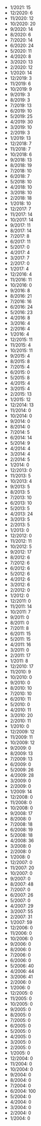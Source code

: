 *  1/2021: 15
*  12/2020: 6
*  11/2020: 12
*  10/2020: 20
*  9/2020: 14
*  8/2020: 6
*  7/2020: 14
*  6/2020: 24
*  5/2020: 11
*  4/2020: 8
*  3/2020: 13
*  2/2020: 12
*  1/2020: 14
*  12/2019: 3
*  11/2019: 6
*  10/2019: 9
*  9/2019: 3
*  8/2019: 3
*  7/2019: 13
*  6/2019: 10
*  5/2019: 25
*  4/2019: 30
*  3/2019: 10
*  2/2019: 3
*  1/2019: 13
*  12/2018: 7
*  11/2018: 7
*  10/2018: 6
*  9/2018: 13
*  8/2018: 19
*  7/2018: 10
*  6/2018: 7
*  5/2018: 10
*  4/2018: 10
*  3/2018: 10
*  2/2018: 18
*  1/2018: 10
*  12/2017: 7
*  11/2017: 14
*  10/2017: 14
*  9/2017: 11
*  8/2017: 14
*  7/2017: 8
*  6/2017: 11
*  5/2017: 0
*  4/2017: 4
*  3/2017: 7
*  2/2017: 0
*  1/2017: 4
*  12/2016: 4
*  11/2016: 11
*  10/2016: 0
*  9/2016: 8
*  8/2016: 21
*  7/2016: 16
*  6/2016: 24
*  5/2016: 23
*  4/2016: 8
*  3/2016: 4
*  2/2016: 4
*  1/2016: 4
*  12/2015: 11
*  11/2015: 4
*  10/2015: 11
*  9/2015: 4
*  8/2015: 8
*  7/2015: 4
*  6/2015: 0
*  5/2015: 8
*  4/2015: 4
*  3/2015: 4
*  2/2015: 13
*  1/2015: 12
*  12/2014: 13
*  11/2014: 0
*  10/2014: 0
*  9/2014: 0
*  8/2014: 0
*  7/2014: 5
*  6/2014: 14
*  5/2014: 9
*  4/2014: 4
*  3/2014: 4
*  2/2014: 5
*  1/2014: 0
*  12/2013: 0
*  11/2013: 5
*  10/2013: 4
*  9/2013: 5
*  8/2013: 5
*  7/2013: 10
*  6/2013: 10
*  5/2013: 5
*  4/2013: 24
*  3/2013: 5
*  2/2013: 5
*  1/2013: 0
*  12/2012: 0
*  11/2012: 11
*  10/2012: 5
*  9/2012: 17
*  8/2012: 6
*  7/2012: 6
*  6/2012: 6
*  5/2012: 6
*  4/2012: 6
*  3/2012: 6
*  2/2012: 0
*  1/2012: 0
*  12/2011: 0
*  11/2011: 14
*  10/2011: 7
*  9/2011: 0
*  8/2011: 0
*  7/2011: 8
*  6/2011: 15
*  5/2011: 15
*  4/2011: 16
*  3/2011: 0
*  2/2011: 17
*  1/2011: 8
*  12/2010: 17
*  11/2010: 9
*  10/2010: 0
*  9/2010: 0
*  8/2010: 10
*  7/2010: 10
*  6/2010: 11
*  5/2010: 0
*  4/2010: 11
*  3/2010: 20
*  2/2010: 11
*  1/2010: 0
*  12/2009: 12
*  11/2009: 11
*  10/2009: 12
*  9/2009: 0
*  8/2009: 13
*  7/2009: 13
*  6/2009: 0
*  5/2009: 26
*  4/2009: 28
*  3/2009: 0
*  2/2009: 0
*  1/2009: 14
*  12/2008: 0
*  11/2008: 0
*  10/2008: 0
*  9/2008: 17
*  8/2008: 0
*  7/2008: 18
*  6/2008: 19
*  5/2008: 18
*  4/2008: 36
*  3/2008: 0
*  2/2008: 0
*  1/2008: 0
*  12/2007: 0
*  11/2007: 20
*  10/2007: 0
*  9/2007: 0
*  8/2007: 48
*  7/2007: 0
*  6/2007: 26
*  5/2007: 0
*  4/2007: 29
*  3/2007: 55
*  2/2007: 31
*  1/2007: 59
*  12/2006: 0
*  11/2006: 0
*  10/2006: 0
*  9/2006: 0
*  8/2006: 0
*  7/2006: 0
*  6/2006: 0
*  5/2006: 40
*  4/2006: 44
*  3/2006: 41
*  2/2006: 0
*  1/2006: 0
*  12/2005: 0
*  11/2005: 0
*  10/2005: 0
*  9/2005: 0
*  8/2005: 0
*  7/2005: 0
*  6/2005: 0
*  5/2005: 0
*  4/2005: 0
*  3/2005: 0
*  2/2005: 0
*  1/2005: 0
*  12/2004: 0
*  11/2004: 0
*  10/2004: 0
*  9/2004: 0
*  8/2004: 0
*  7/2004: 0
*  6/2004: 100
*  5/2004: 0
*  4/2004: 0
*  3/2004: 0
*  2/2004: 0
*  1/2004: 0